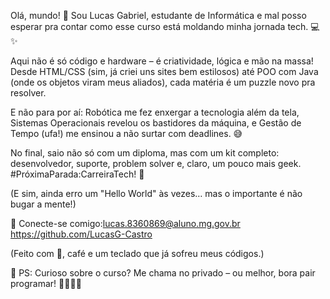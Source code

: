 Olá, mundo! 👋 Sou Lucas Gabriel, estudante de Informática e mal posso esperar pra contar como esse curso está moldando minha jornada tech. 💻✨

Aqui não é só código e hardware – é criatividade, lógica e mão na massa! Desde HTML/CSS (sim, já criei uns sites bem estilosos) até POO com Java (onde os objetos viram meus aliados), cada matéria é um puzzle novo pra resolver.

E não para por aí: Robótica me fez enxergar a tecnologia além da tela, Sistemas Operacionais revelou os bastidores da máquina, e Gestão de Tempo (ufa!) me ensinou a não surtar com deadlines. 😅

No final, saio não só com um diploma, mas com um kit completo: desenvolvedor, suporte, problem solver e, claro, um pouco mais geek. #PróximaParada:CarreiraTech! 🚀

(E sim, ainda erro um "Hello World" às vezes… mas o importante é não bugar a mente!)

🔌 Conecte-se comigo:lucas.8360869@aluno.mg.gov.br
                      https://github.com/LucasG-Castro

(Feito com 💙, café e um teclado que já sofreu meus códigos.)

🎯 PS: Curioso sobre o curso? Me chama no privado – ou melhor, bora pair programar! 👨‍💻👩‍💻

